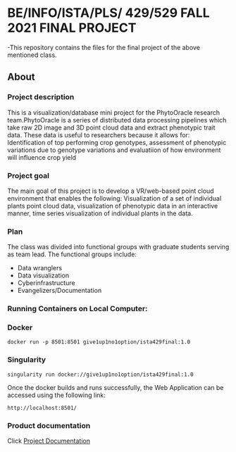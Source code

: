 # BE/INFO/ISTA/PLS/ 429/529 FALL 2021 FINAL PROJECT

-This repository contains the files for the final project of the above mentioned class.

## About

### Project description
This is a visualization/database mini project for the PhytoOracle research team.PhytoOracle is a series of distributed data processing pipelines which take raw 2D image and 3D point cloud data and extract phenotypic trait data. These data is useful to researchers because it allows for:
Identification of top performing crop genotypes, assessment of phenotypic variations due to genotype variations and evaluatiion of how environment will influence crop yield

### Project goal
The main goal of this project is to develop a VR/web-based point cloud environment that enables the following: Visualization of a set of individual plants point cloud data, visualization of phenotypic data in an interactive manner, time series visualization of individual plants in the data.

### Plan
The class was divided into functional groups with graduate students serving  as team lead. The functional groups include:
  - Data wranglers
  - Data visualization
  - Cyberinfrastructure
  - Evangelizers/Documentation

### Running Containers on Local Computer:
  
  ### Docker
  ```
  docker run -p 8501:8501 give1up1no1option/ista429final:1.0
  ```
  
  ### Singularity
  ```
  singularity run docker://give1up1no1option/ista429final:1.0
  ```
  
  Once the docker builds and runs successfully, the Web Application can be accessed using the following link:
  ```
  http://localhost:8501/
  ```
  
### Product documentation
Click [Project Documentation](https://jordane.gitbook.io/user-manual/)

